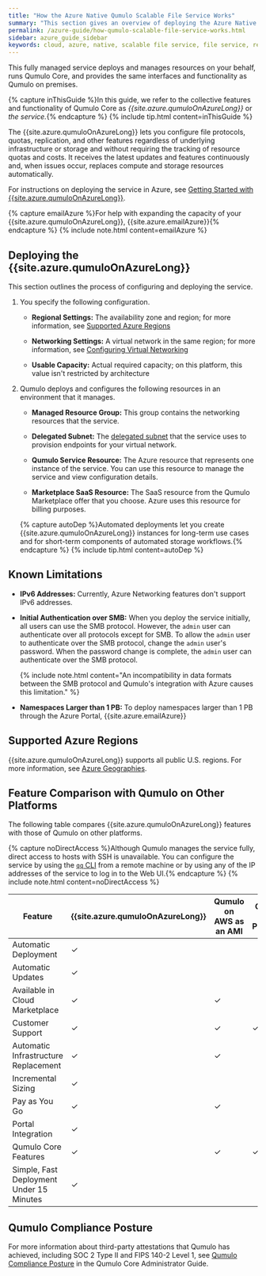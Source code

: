 ```yaml
---
title: "How the Azure Native Qumulo Scalable File Service Works"
summary: "This section gives an overview of deploying the Azure Native Qumulo Scalable File Service; lists the Azure regions and compliance postures that the service supports; and explains the differences between this service, Qumulo on AWS as an AMI, and Qumulo on premises."
permalink: /azure-guide/how-qumulo-scalable-file-service-works.html
sidebar: azure_guide_sidebar
keywords: cloud, azure, native, scalable file service, file service, regions, soc, fips 140-2
---
```


This fully managed service deploys and manages resources on your behalf, runs Qumulo Core, and provides the same interfaces and functionality as Qumulo on premises.

{% capture inThisGuide %}In this guide, we refer to the collective features and functionality of Qumulo Core as _{{site.azure.qumuloOnAzureLong}}_ or _the service._{% endcapture %}
{% include tip.html content=inThisGuide %}

The {{site.azure.qumuloOnAzureLong}} lets you configure file protocols, quotas, replication, and other features regardless of underlying infrastructure or storage and without requiring the tracking of resource quotas and costs. It receives the latest updates and features continuously and, when issues occur, replaces compute and storage resources automatically. 

For instructions on deploying the service in Azure, see [Getting Started with {{site.azure.qumuloOnAzureLong}}](getting-started-qumulo-scalable-file-service.md).

{% capture emailAzure %}For help with expanding the capacity of your {{site.azure.qumuloOnAzureLong}}, {{site.azure.emailAzure}}{% endcapture %}
{% include note.html content=emailAzure %}

## Deploying the {{site.azure.qumuloOnAzureLong}}
This section outlines the process of configuring and deploying the service.

1. You specify the following configuration.

   * **Regional Settings:** The availability zone and region; for more information, see [Supported Azure Regions](#supported-azure-regions)

   * **Networking Settings:** A virtual network in the same region; for more information, see [Configuring Virtual Networking](configuring-virtual-networking-qumulo-scalable-file-service.html)

   * **Usable Capacity:** Actual required capacity; on this platform, this value isn't restricted by architecture

1. Qumulo deploys and configures the following resources in an environment that it manages.
   
   * **Managed Resource Group:** This group contains the networking resources that the service.

   * **Delegated Subnet:** The [delegated subnet](https://learn.microsoft.com/en-us/azure/virtual-network/subnet-delegation-overview) that the service uses to provision endpoints for your virtual network.

   * **Qumulo Service Resource:** The Azure resource that represents one instance of the service. You can use this resource to manage the service and view configuration details. 

   * **Marketplace SaaS Resource:** The SaaS resource from the Qumulo Marketplace offer that you choose. Azure uses this resource for billing purposes.

   {% capture autoDep %}Automated deployments let you create {{site.azure.qumuloOnAzureLong}} instances for long-term use cases and for short-term components of automated storage workflows.{% endcapture %}
   {% include tip.html content=autoDep %}
   
   
## Known Limitations 
* **IPv6 Addresses:** Currently, Azure Networking features don't support IPv6 addresses.

* **Initial Authentication over SMB:** When you deploy the service initially, all users can use the SMB protocol. However, the `admin` user can authenticate over all protocols except for SMB. To allow the `admin` user to authenticate over the SMB protocol, change the `admin` user's password. When the password change is complete, the `admin` user can authenticate over the SMB protocol.

  {% include note.html content="An incompatibility in data formats between the SMB protocol and Qumulo's integration with Azure causes this limitation." %}

* **Namespaces Larger than 1 PB:** To deploy namespaces larger than 1 PB through the Azure Portal, {{site.azure.emailAzure}}


<a id="supported-azure-regions"></a>
## Supported Azure Regions
{{site.azure.qumuloOnAzureLong}} supports all public U.S. regions. For more information, see [Azure Geographies](https://azure.microsoft.com/en-us/explore/global-infrastructure/geographies/#geographies).

## Feature Comparison with Qumulo on Other Platforms
The following table compares {{site.azure.qumuloOnAzureLong}} features with those of Qumulo on other platforms.

{% capture noDirectAccess %}Although Qumulo manages the service fully, direct access to hosts with SSH is unavailable. You can configure the service by using the [`qq` CLI](https://care.qumulo.com/hc/en-us/articles/115014875988) from a remote machine or by using any of the IP addresses of the service to log in to the Web UI.{% endcapture %}
{% include note.html content=noDirectAccess %}

| Feature                                  | {{site.azure.qumuloOnAzureLong}} | Qumulo on AWS as an AMI | Qumulo on Premises |
| ---------------------------------------- | -------------------------------- | ----------------------- | ------------------ |
| Automatic Deployment                     | &#10003;                         |                         |                    |
| Automatic Updates                        | &#10003;                         |                         |                    |
| Available in Cloud Marketplace           | &#10003;                         | &#10003;                |                    | 
| Customer Support                         | &#10003;                         | &#10003;                | &#10003;           |
| Automatic Infrastructure Replacement     | &#10003;                         | &#10003;                |                    | 
| Incremental Sizing                       | &#10003;                         |                         |                    |
| Pay as You Go                            | &#10003;                         | &#10003;                |                    | 
| Portal Integration                       | &#10003;                         |                         |                    |
| Qumulo Core Features                     | &#10003;                         | &#10003;                | &#10003;           |
| Simple, Fast Deployment Under 15 Minutes | &#10003;                         |                         |                    |


## Qumulo Compliance Posture
For more information about third-party attestations that Qumulo has achieved, including SOC 2 Type II and FIPS 140-2 Level 1, see [Qumulo Compliance Posture](https://docs.qumulo.com/administrator-guide/getting-started-qumulo-core/qumulo-compliance-posture.html) in the Qumulo Core Administrator Guide.
